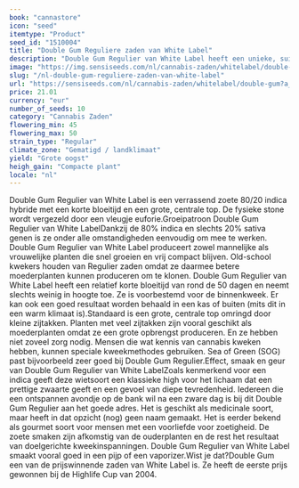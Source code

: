 ```yaml
---
book: "cannastore"
icon: "seed"
itemtype: "Product"
seed_id: "1510004"
title: "Double Gum Reguliere zaden van White Label"
description: "Double Gum Regulier van White Label heeft een unieke, suikerzoete kauwgomsmaak met klassieke indica eigenschappen."
image: "https://img.sensiseeds.com/nl/cannabis-zaden/whitelabel/double-gum-image.png"
slug: "/nl-double-gum-reguliere-zaden-van-white-label"
url: "https://sensiseeds.com/nl/cannabis-zaden/whitelabel/double-gum?a_aid=cannastore"
price: 21.01
currency: "eur"
number_of_seeds: 10
category: "Cannabis Zaden"
flowering_min: 45
flowering_max: 50
strain_type: "Regular"
climate_zone: "Gematigd / landklimaat"
yield: "Grote oogst"
heigh_gain: "Compacte plant"
locale: "nl"
---
```

Double Gum Regulier van White Label is een verrassend zoete 80/20 indica hybride met een korte bloeitijd en een grote, centrale top. De fysieke stone wordt vergezeld door een vleugje euforie.Groeipatroon Double Gum Regulier van White LabelDankzij de 80% indica en slechts 20% sativa genen is ze onder alle omstandigheden eenvoudig om mee te werken. Double Gum Regulier van White Label produceert zowel mannelijke als vrouwelijke planten die snel groeien en vrij compact blijven. Old-school kwekers houden van Regulier zaden omdat ze daarmee betere moederplanten kunnen produceren om te klonen. Double Gum Regulier van White Label heeft een relatief korte bloeitijd van rond de 50 dagen en neemt slechts weinig in hoogte toe. Ze is voorbestemd voor de binnenkweek. Er kan ook een goed resultaat worden behaald in een kas of buiten (mits dit in een warm klimaat is).Standaard is een grote, centrale top omringd door kleine zijtakken. Planten met veel zijtakken zijn vooral geschikt als moederplanten omdat ze een grote opbrengst produceren. En ze hebben niet zoveel zorg nodig. Mensen die wat kennis van cannabis kweken hebben, kunnen speciale kweekmethodes gebruiken. Sea of Green (SOG) past bijvoorbeeld zeer goed bij Double Gum Regulier.Effect, smaak en geur van Double Gum Regulier van White LabelZoals kenmerkend voor een indica geeft deze wietsoort een klassieke high voor het lichaam dat een prettige zwaarte geeft en een gevoel van diepe tevredenheid. Iedereen die een ontspannen avondje op de bank wil na een zware dag is bij dit Double Gum Regulier aan het goede adres. Het is geschikt als medicinale soort, maar heeft in dat opzicht (nog) geen naam gemaakt. Het is eerder bekend als gourmet soort voor mensen met een voorliefde voor zoetigheid. De zoete smaken zijn afkomstig van de ouderplanten en de rest het resultaat van doelgerichte kweekinspanningen. Double Gum Regulier van White Label smaakt vooral goed in een pijp of een vaporizer.Wist je dat?Double Gum een van de prijswinnende zaden van White Label is. Ze heeft de eerste prijs gewonnen bij de Highlife Cup van 2004.
